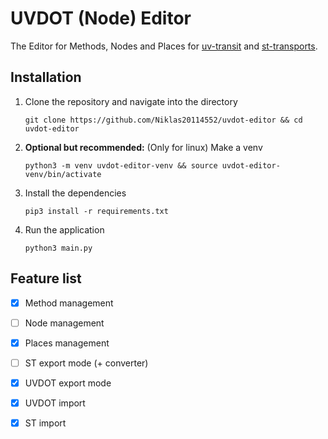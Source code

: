 # UVDOT (Node) Editor

The Editor for Methods, Nodes and Places for [uv-transit](https://github.com/GirlInPurple/uv-transit)
and [st-transports](https://github.com/Niklas20114552/st-transports).

## Installation

1. Clone the repository and navigate into the directory

   `git clone https://github.com/Niklas20114552/uvdot-editor && cd uvdot-editor`

2. **Optional but recommended:** (Only for linux) Make a venv

   `python3 -m venv uvdot-editor-venv && source uvdot-editor-venv/bin/activate`

3. Install the dependencies

   `pip3 install -r requirements.txt`

4. Run the application

   `python3 main.py`

## Feature list

- [X] Method management
- [ ] Node management
- [X] Places management



- [ ] ST export mode (+ converter)
- [X] UVDOT export mode



- [X] UVDOT import
- [X] ST import